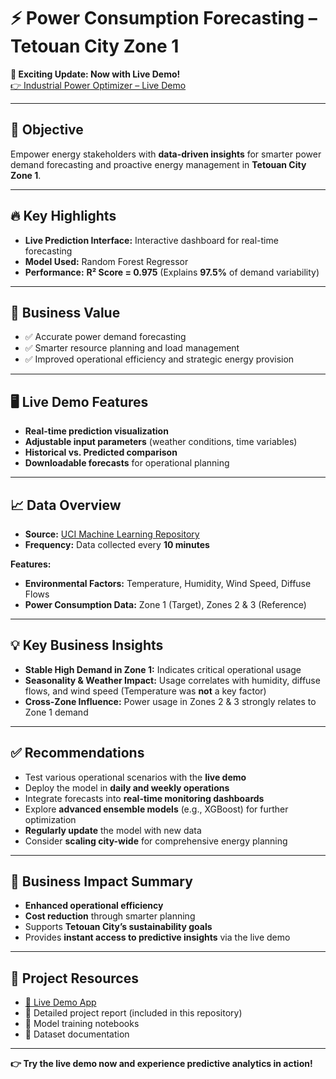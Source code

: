 # ⚡ Power Consumption Forecasting – Tetouan City Zone 1  

**🚀 Exciting Update: Now with Live Demo!**  
[👉 Industrial Power Optimizer – Live Demo](#)  

---

## 🎯 Objective  

Empower energy stakeholders with **data-driven insights** for smarter power demand forecasting and proactive energy management in **Tetouan City Zone 1**.  

---

## 🔥 Key Highlights  

- **Live Prediction Interface:** Interactive dashboard for real-time forecasting  
- **Model Used:** Random Forest Regressor  
- **Performance:** **R² Score = 0.975** (Explains **97.5%** of demand variability)  

---

## 💼 Business Value  

- ✅ Accurate power demand forecasting  
- ✅ Smarter resource planning and load management  
- ✅ Improved operational efficiency and strategic energy provision  

---

## 🖥️ Live Demo Features  

- **Real-time prediction visualization**  
- **Adjustable input parameters** (weather conditions, time variables)  
- **Historical vs. Predicted comparison**  
- **Downloadable forecasts** for operational planning  

---

## 📈 Data Overview  

- **Source:** [UCI Machine Learning Repository](https://archive.ics.uci.edu/)  
- **Frequency:** Data collected every **10 minutes**  

**Features:**  
- **Environmental Factors:** Temperature, Humidity, Wind Speed, Diffuse Flows  
- **Power Consumption Data:** Zone 1 (Target), Zones 2 & 3 (Reference)  

---

## 💡 Key Business Insights  

- **Stable High Demand in Zone 1:** Indicates critical operational usage  
- **Seasonality & Weather Impact:** Usage correlates with humidity, diffuse flows, and wind speed (Temperature was **not** a key factor)  
- **Cross-Zone Influence:** Power usage in Zones 2 & 3 strongly relates to Zone 1 demand  

---

## ✅ Recommendations  

- Test various operational scenarios with the **live demo**  
- Deploy the model in **daily and weekly operations**  
- Integrate forecasts into **real-time monitoring dashboards**  
- Explore **advanced ensemble models** (e.g., XGBoost) for further optimization  
- **Regularly update** the model with new data  
- Consider **scaling city-wide** for comprehensive energy planning  

---

## 🚀 Business Impact Summary  

- **Enhanced operational efficiency**  
- **Cost reduction** through smarter planning  
- Supports **Tetouan City’s sustainability goals**  
- Provides **instant access to predictive insights** via the live demo  

---

## 📂 Project Resources  

- [🔗 Live Demo App](#)  
- 📑 Detailed project report (included in this repository)  
- 📓 Model training notebooks  
- 📂 Dataset documentation  

---

**👉 Try the live demo now and experience predictive analytics in action!**  
